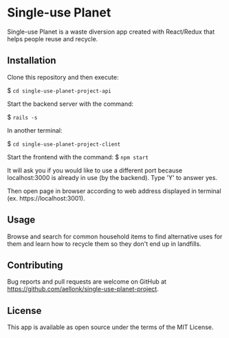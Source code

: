 # Single-use Planet
Single-use Planet is a waste diversion app created with React/Redux that helps people reuse and recycle.  

## Installation

Clone this repository and then execute:

$ `cd single-use-planet-project-api`

Start the backend server with the command:

$ `rails -s`

In another terminal:

$ `cd single-use-planet-project-client`

Start the frontend with the command: 
$ `npm start`

It will ask you if you would like to use a different port because localhost:3000 is already in use (by the backend). Type 'Y' to answer yes.

Then open page in browser according to web address displayed in terminal (ex. https://localhost:3001).

## Usage
Browse and search for common household items to find alternative uses for them and learn how to recycle them so they don't end up in landfills.

## Contributing
Bug reports and pull requests are welcome on GitHub at https://github.com/aellonk/single-use-planet-project.

## License
This app is available as open source under the terms of the MIT License.